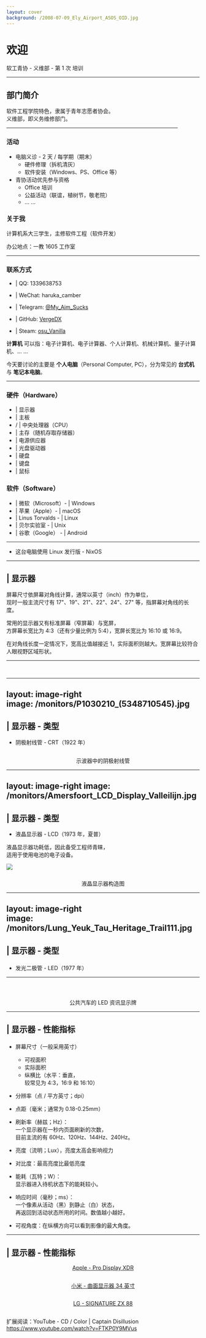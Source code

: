 ```yaml
---
layout: cover  
background: /2008-07-09_Ely_Airport_ASOS_OID.jpg
---
```


# 欢迎

软工青协 - 义维部 - 第 1 次 培训

---

## 部门简介

<div class="grid grid-cols-2"><div>

软件工程学院特色，隶属于青年志愿者协会。  
义维部，即义务维修部门。

<hr style="margin: 0 57px 0 0;"><p></p>

### 活动 <p></p>

- 电脑义诊 - 2 天 / 每学期（期末）
    - 硬件修理（拆机清灰）
    - 软件安装（Windows、PS、Office 等）
- 青协活动优先参与资格
    - Office 培训
    - 公益活动（联谊，植树节，敬老院）
    - ... ...

</div>
<div>

### 关于我

计算机系大三学生，主修软件工程（软件开发）

办公地点：一教 1605 工作室

<hr><p></p>

### 联系方式

- <mdi-qqchat/> | QQ: 1339638753
- <mdi-wechat/> | WeChat: haruka_camber

- <logos-telegram/> | Telegram: [@My_Aim_Sucks](https://t.me/My_Aim_Sucks)
- <logos-github-icon/> | GitHub: [VergeDX](https://github.com/VergeDX)
- <logos-steam/> | Steam: [osu_Vanilla](https://steamcommunity.com/id/osu_Vanilla/)

</div>
</div>

**计算机** 可以指：电子计算机、电子计算器、个人计算机、机械计算机、量子计算机、... ...

今天要讨论的主要是 **个人电脑**（Personal Computer, PC），分为常见的 **台式机** 与 **笔记本电脑**。

<!--suppress CheckEmptyScriptTag, HtmlUnknownTarget, SpellCheckingInspection -->
<hr class="rounded"><p></p>
<div class="grid grid-cols-2 gap-4">
<div>

### 硬件（Hardware）

<p></p>

- <mdi-monitor/> | 显示器
- <mdi-chip/> | 主板
- <mdi-cpu-32-bit/> / <mdi-cpu-64-bit/> | 中央处理器（CPU）
- <mdi-memory/> | 主存（随机存取存储器）
- <mdi-power-plug/> | 电源供应器
- <mdi-disc/> | 光盘驱动器
- <mdi-harddisk/> | 硬盘
- <mdi-keyboard/> | 键盘
- <mdi-mouse/> | 鼠标

</div>
<div>

### 软件（Software）

<p></p>

- <mdi-microsoft/> | 微软（Microsoft）- <mdi-windows/> | Windows
- <mdi-apple/> | 苹果（Apple）- <mdi-apple-finder/> | macOS
- <mdi-github/> | Linus Torvalds - <mdi-linux/> | Linux
- <mdi-bell/> | 贝尔实验室 - <logos-gnu/> | Unix
- <mdi-google/> | 谷歌（Google） - <mdi-android/> | Android

<p></p><hr><p></p>

- 这台电脑使用 Linux 发行版 - NixOS

<p></p>
</div></div>

---

## <mdi-monitor/> | 显示器

屏幕尺寸依屏幕对角线计算，通常以英寸（inch）作为单位，  
现时一般主流尺寸有 17"、19"、21"、22"、24"、27" 等，指屏幕对角线的长度。

常用的显示器又有标准屏幕（窄屏幕）与宽屏，  
方屏幕长宽比为 4:3（还有少量比例为 5:4），宽屏长宽比为 16:10 或 16:9。

在对角线长度一定情况下，宽高比值越接近 1，实际面积则越大。宽屏幕比较符合人眼视野区域形状。

<!-- https://stackoverflow.com/questions/6382023/changing-the-color-of-an-hr-element -->
<hr style="border-color: white;"><p></p>

<style>
.apdx{
  max-width: 67%;
  margin: 0 auto;
}
</style>

<div class="grid grid-cols-2">
<img src="/apdx/Apple_Pro_Display_XDR_and_Mac_Pro_(2019_model)_-_1.jpg" alt="" class="apdx rounded shadow"/>
<img src="/apdx/Apple_Pro_Display_XDR_and_Mac_Pro_(2019_model)_-_2.jpg" alt="" class="apdx rounded shadow"/>
</div>

---
layout: image-right  
image: /monitors/P1030210_(5348710545).jpg
---

## <mdi-monitor/> | 显示器 - 类型

<p></p>

- 阴极射线管 - CRT（1922 年）<p></p>

<img src="/monitors/Oscilloscopic_tube.jpg" alt="" class="rounded shadow">
<p style="text-align: center;">示波器中的阴极射线管</p>

---
layout: image-right
image: /monitors/Amersfoort_LCD_Display_Valleilijn.jpg
---

## <mdi-monitor/> | 显示器 - 类型

<p></p>

- 液晶显示器 - LCD（1973 年，夏普）

液晶显示器功耗低，因此备受工程师青睐，  
适用于使用电池的电子设备。

![](/monitors/LCD_structure.jpg)
<p style="text-align:center; margin-top: 25px;">液晶显示器构造图</p>

---
layout: image-right  
image: /monitors/Lung_Yeuk_Tau_Heritage_Trail111.jpg
---

## <mdi-monitor/> | 显示器 - 类型 <p></p>

- 发光二极管 - LED（1977 年）

<p></p><hr><p></p>
<img src="/monitors/CapitalBus_BL10_958FE_Front.jpg" alt="" class="rounded shadow" style="margin-top: 27px;">
<p style="text-align: center;">公共汽车的 LED 资讯显示牌</p>

---

## <mdi-monitor/> | 显示器 - 性能指标 <p></p>

<div class="grid grid-cols-2">
<div>

- 屏幕尺寸（一般采用英寸）
    - 可视面积
    - 实际面积
    - 纵横比（水平：垂直，  
      较常见为 4:3，16:9 和 16:10）

- 分辨率（点 / 平方英寸；dpi）
- 点距（毫米；通常为 0.18-0.25mm）
- 刷新率（赫兹；Hz）：  
  一个显示器在一秒内页面刷新的次数，  
  目前主流的有 60Hz、120Hz、144Hz、240Hz。

</div>
<div>

- 亮度（流明；Lux），亮度太高会影响视力
- 对比度：最高亮度比最低亮度

- 能耗（瓦特；W）：  
  显示器进入待机状态下的能耗较小。
- 响应时间（毫秒；ms）：  
  一个像素从活动（黑）到静止（白）状态，  
  再返回到活动状态所用的时间。数值越小越好。
- 可视角度：在纵横方向可以看到影像的最大角度。

</div>
</div>

---

<!--suppress CssUnusedSymbol -->
<style>
.sync{
  margin: 0 auto;
  text-align: center;
}

.qr_code { border-width: 3px; }
</style>

## <mdi-monitor/> | 显示器 - 性能指标

<div class="grid grid-cols-3">
<div class="sync"><p></p>

[Apple - Pro Display XDR](https://www.apple.com.cn/pro-display-xdr/specs/)<p></p>
<img src="/qr_code/apdx_qr.png" alt="" class="shadow qr_code">
</div>
<div class="sync">

[小米 - 曲面显示器 34 英寸](https://www.mi.com/monitor34)<p></p>
<img src="/qr_code/monitor34_qr.png" alt="" class="shadow qr_code">
</div>
<div class="sync">

[LG - SIGNATURE ZX 88](https://www.lg.com/us/tvs/lg-oled88zxpua-signature-oled-8k-tv#pdp_spec)<p></p>
<img src="/qr_code/lg_zx_88.png" alt="" class="shadow qr_code">
</div>
</div>

扩展阅读：YouTube - CD / Color | Captain Disillusion  
https://www.youtube.com/watch?v=FTKP0Y9MVus
